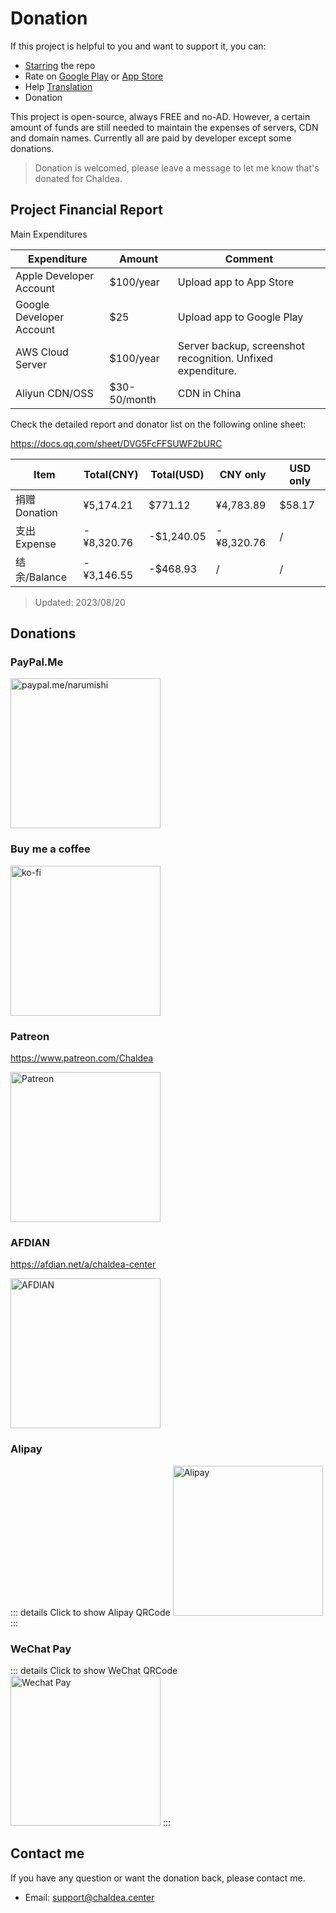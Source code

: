# Donation

If this project is helpful to you and want to support it, you can:

- [Starring](https://github.com/chaldea-center/chaldea/stargazers) the repo
- Rate on [Google Play](https://play.google.com/store/apps/details?id=cc.narumi.chaldea) or [App Store](https://apps.apple.com/us/app/chaldea/id1548713491?itsct=apps_box&itscg=30200)
- Help [Translation](./translation.md)
- Donation

This project is open-source, always FREE and no-AD. However, a certain amount of funds are still needed to maintain the expenses of servers, CDN and domain names. Currently all are paid by developer except some donations.

> Donation is welcomed, please leave a message to let me know that's donated for Chaldea.

## Project Financial Report

Main Expenditures

| Expenditure              | Amount       | Comment                                                     |
| ------------------------ | ------------ | ----------------------------------------------------------- |
| Apple Developer Account  | $100/year    | Upload app to App Store                                     |
| Google Developer Account | $25          | Upload app to Google Play                                   |
| AWS Cloud Server         | $100/year    | Server backup, screenshot recognition. Unfixed expenditure. |
| Aliyun CDN/OSS           | $30-50/month | CDN in China                                                |

Check the detailed report and donator list on the following online sheet:

<https://docs.qq.com/sheet/DVG5FcFFSUWF2bURC>

| **Item**     | **Total(CNY)** | **Total(USD)** | **CNY only** | **USD only** |
| ------------ | -------------- | -------------- | ------------ | ------------ |
| 捐赠Donation | ¥5,174.21      | $771.12        | ¥4,783.89    | $58.17       |
| 支出Expense  | -¥8,320.76     | -$1,240.05     | -¥8,320.76   | /            |
| 结余/Balance | -¥3,146.55     | -$468.93       | /            | /            |

> Updated: 2023/08/20

## Donations

### PayPal.Me

[<img src="https://www.paypalobjects.com/webstatic/mktg/Logo/pp-logo-200px.png" alt="paypal.me/narumishi" width="240"/>](https://paypal.me/narumishi)

### Buy me a coffee

[<img src="/images/kofi2.webp" alt="ko-fi" width="240"/>](https://ko-fi.com/G2G152BDO)

### Patreon

<https://www.patreon.com/Chaldea>

<img src="https://data-cn.chaldea.center/public/image/Patreon-Chaldea.jpg" alt="Patreon" width="240"/>

### AFDIAN

<https://afdian.net/a/chaldea-center>

<img src="https://data-cn.chaldea.center/public/image/afdian-ChaldeaCenter.jpeg" alt="AFDIAN" width="240"/>

### Alipay

::: details Click to show Alipay QRCode
<img src="/images/alipay.webp" alt="Alipay" width="240"/>
:::

### WeChat Pay

::: details Click to show WeChat QRCode
<img src="/images/wechat_pay.webp" alt="Wechat Pay" width="240"/>
:::

## Contact me

If you have any question or want the donation back, please contact me.

- Email: [support@chaldea.center](mailto:support@chaldea.center)
